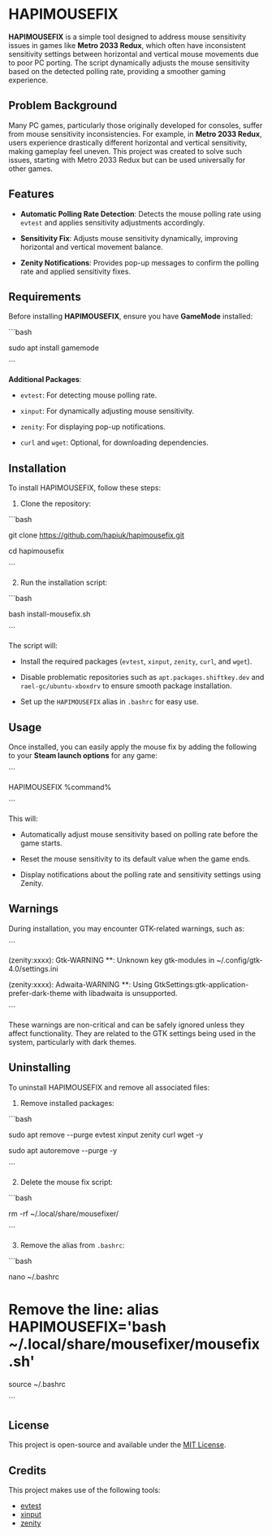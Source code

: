 # HAPIMOUSEFIX



**HAPIMOUSEFIX** is a simple tool designed to address mouse sensitivity issues in games like **Metro 2033 Redux**, which often have inconsistent sensitivity settings between horizontal and vertical mouse movements due to poor PC porting. The script dynamically adjusts the mouse sensitivity based on the detected polling rate, providing a smoother gaming experience.



## Problem Background

Many PC games, particularly those originally developed for consoles, suffer from mouse sensitivity inconsistencies. For example, in **Metro 2033 Redux**, users experience drastically different horizontal and vertical sensitivity, making gameplay feel uneven. This project was created to solve such issues, starting with Metro 2033 Redux but can be used universally for other games.



## Features

- **Automatic Polling Rate Detection**: Detects the mouse polling rate using `evtest` and applies sensitivity adjustments accordingly.

- **Sensitivity Fix**: Adjusts mouse sensitivity dynamically, improving horizontal and vertical movement balance.

- **Zenity Notifications**: Provides pop-up messages to confirm the polling rate and applied sensitivity fixes.



## Requirements

Before installing **HAPIMOUSEFIX**, ensure you have **GameMode** installed:

\`\`\`bash

sudo apt install gamemode

\`\`\`



**Additional Packages**:

- `evtest`: For detecting mouse polling rate.

- `xinput`: For dynamically adjusting mouse sensitivity.

- `zenity`: For displaying pop-up notifications.

- `curl` and `wget`: Optional, for downloading dependencies.



## Installation

To install HAPIMOUSEFIX, follow these steps:



1. Clone the repository:

\`\`\`bash

git clone https://github.com/hapiuk/hapimousefix.git

cd hapimousefix

\`\`\`



2. Run the installation script:

\`\`\`bash

bash install-mousefix.sh

\`\`\`



The script will:

- Install the required packages (`evtest`, `xinput`, `zenity`, `curl`, and `wget`).

- Disable problematic repositories such as `apt.packages.shiftkey.dev` and `rael-gc/ubuntu-xboxdrv` to ensure smooth package installation.

- Set up the `HAPIMOUSEFIX` alias in `.bashrc` for easy use.



## Usage

Once installed, you can easily apply the mouse fix by adding the following to your **Steam launch options** for any game:

\`\`\`

HAPIMOUSEFIX %command%

\`\`\`



This will:

- Automatically adjust mouse sensitivity based on polling rate before the game starts.

- Reset the mouse sensitivity to its default value when the game ends.

- Display notifications about the polling rate and sensitivity settings using Zenity.



## Warnings

During installation, you may encounter GTK-related warnings, such as:

\`\`\`

(zenity:xxxx): Gtk-WARNING **: Unknown key gtk-modules in ~/.config/gtk-4.0/settings.ini

(zenity:xxxx): Adwaita-WARNING **: Using GtkSettings:gtk-application-prefer-dark-theme with libadwaita is unsupported.

\`\`\`

These warnings are non-critical and can be safely ignored unless they affect functionality. They are related to the GTK settings being used in the system, particularly with dark themes.



## Uninstalling

To uninstall HAPIMOUSEFIX and remove all associated files:



1. Remove installed packages:

\`\`\`bash

sudo apt remove --purge evtest xinput zenity curl wget -y

sudo apt autoremove --purge -y

\`\`\`



2. Delete the mouse fix script:

\`\`\`bash

rm -rf ~/.local/share/mousefixer/

\`\`\`



3. Remove the alias from `.bashrc`:

\`\`\`bash

nano ~/.bashrc

# Remove the line: alias HAPIMOUSEFIX='bash ~/.local/share/mousefixer/mousefix.sh'

source ~/.bashrc

\`\`\`



## License

This project is open-source and available under the [MIT License](LICENSE).



## Credits

This project makes use of the following tools:

- [evtest](https://manpages.ubuntu.com/manpages/focal/man1/evtest.1.html)
- [xinput](https://manpages.ubuntu.com/manpages/focal/man1/xinput.1.html)
- [zenity](https://manpages.ubuntu.com/manpages/focal/man1/zenity.1.html)